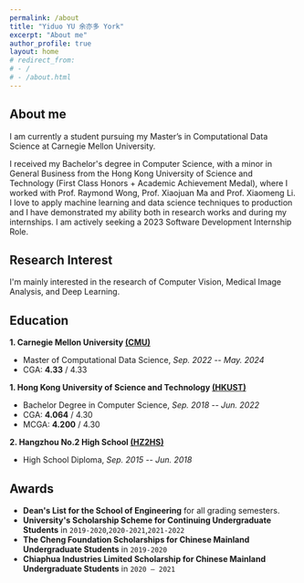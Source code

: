 ```yaml
---
permalink: /about
title: "Yiduo YU 余亦多 York"
excerpt: "About me"
author_profile: true 
layout: home
# redirect_from:
# - /
# - /about.html
---
```


## About me

I am currently a student pursuing my Master’s in Computational Data Science at Carnegie Mellon University. 

I received my Bachelor's degree in Computer Science, with a minor in General Business from the Hong Kong University of Science and Technology (First Class Honors + Academic Achievement Medal), where I worked with Prof. Raymond Wong, Prof. Xiaojuan Ma and Prof. Xiaomeng Li. I love to apply machine learning and data science techniques to production and I have demonstrated my ability both in research works and during my internships. I am actively seeking a 2023 Software Development Internship Role.

<!-- Currently, I am working for our FYP project under the supervision of [Professor Xiaomeng Li](https://xmengli.github.io/) in HKUST. -->

<!-- This webpage is last updated on **2022/01/10**. -->


<!-- ## News

- [2021/8/26]    One paper has been accepted to EMNLP2021 (main conference).
- [2021/1/16]    One paper has been accepted to WWW2021. -->


## Research Interest

I'm mainly interested in the research of Computer Vision, Medical Image Analysis, and Deep Learning.

## Education

**1. Carnegie Mellon University [(CMU)](https://www.cmu.edu/)**

- Master of Computational Data Science,  *Sep. 2022 -- May. 2024*
- CGA: **4.33** / 4.33

**1. Hong Kong University of Science and Technology [(HKUST)](https://hkust.edu.hk/)**

- Bachelor Degree in Computer Science,  *Sep. 2018 -- Jun. 2022*
- CGA: **4.064** / 4.30
- MCGA: **4.200** / 4.30

**2. Hangzhou No.2 High School [(HZ2HS)](http://www.hz2hs.cn/)**

- High School Diploma, *Sep. 2015 -- Jun. 2018*

## Awards

* **Dean's List for the School of Engineering** for all grading semesters.
* **University's Scholarship Scheme for Continuing Undergraduate Students** in `2019-2020`,`2020-2021`,`2021-2022`
* **The Cheng Foundation Scholarships for Chinese Mainland Undergraduate Students** in `2019-2020`
* **Chiaphua Industries Limited Scholarship for Chinese Mainland Undergraduate Students** in `2020 – 2021`

<!-- ## Contact me!

You can reach me at `1874240442 [at] qq [dot] com`, this email will be active all the time. -->

<!-- ## Sitemap

<script type="text/javascript" id="clustrmaps" src="//clustrmaps.com/map_v2.js?d=DE2rC1_XQk9C3olzhHZGibG_eT8m4xfWcetZ15Zm4mQ&cl=ffffff&w=a"></script> -->
